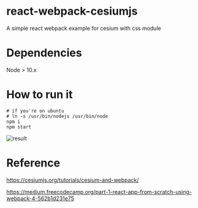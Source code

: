 # react-webpack-cesiumjs
A simple react webpack example for cesium with css module

# Dependencies

Node > 10.x

# How to run it
```
# if you're on ubuntu
# ln -s /usr/bin/nodejs /usr/bin/node 
npm i
npm start
```
![result](https://user-images.githubusercontent.com/3121302/42424852-3265317e-8346-11e8-96b7-ab956d247b40.png)


# Reference
https://cesiumjs.org/tutorials/cesium-and-webpack/

https://medium.freecodecamp.org/part-1-react-app-from-scratch-using-webpack-4-562b1d231e75
